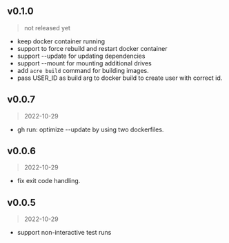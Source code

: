 ## v0.1.0
> not released yet

-   keep docker container running
-   support to force rebuild and restart docker container
-   support --update for updating dependencies
-   support --mount for mounting additional drives
-   add `acre build` command for building images.
-   pass USER\_ID as build arg to docker build to create user with correct id.

## v0.0.7
> 2022-10-29

-   gh run: optimize --update by using two dockerfiles.

## v0.0.6
> 2022-10-29

-   fix exit code handling.

## v0.0.5
> 2022-10-29

-   support non-interactive test runs

